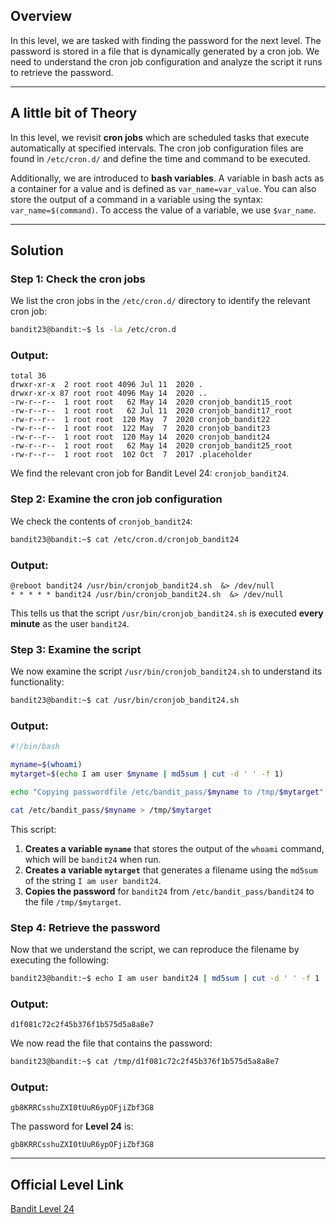 ## Overview

In this level, we are tasked with finding the password for the next level. The password is stored in a file that is dynamically generated by a cron job. We need to understand the cron job configuration and analyze the script it runs to retrieve the password.

---

## A little bit of Theory

In this level, we revisit **cron jobs** which are scheduled tasks that execute automatically at specified intervals. The cron job configuration files are found in `/etc/cron.d/` and define the time and command to be executed.

Additionally, we are introduced to **bash variables**. A variable in bash acts as a container for a value and is defined as `var_name=var_value`. You can also store the output of a command in a variable using the syntax: `var_name=$(command)`. To access the value of a variable, we use `$var_name`.

---

## Solution

### Step 1: Check the cron jobs

We list the cron jobs in the `/etc/cron.d/` directory to identify the relevant cron job:

```bash
bandit23@bandit:~$ ls -la /etc/cron.d
```

### Output:

```
total 36
drwxr-xr-x  2 root root 4096 Jul 11  2020 .
drwxr-xr-x 87 root root 4096 May 14  2020 ..
-rw-r--r--  1 root root   62 May 14  2020 cronjob_bandit15_root
-rw-r--r--  1 root root   62 Jul 11  2020 cronjob_bandit17_root
-rw-r--r--  1 root root  120 May  7  2020 cronjob_bandit22
-rw-r--r--  1 root root  122 May  7  2020 cronjob_bandit23
-rw-r--r--  1 root root  120 May 14  2020 cronjob_bandit24
-rw-r--r--  1 root root   62 May 14  2020 cronjob_bandit25_root
-rw-r--r--  1 root root  102 Oct  7  2017 .placeholder
```

We find the relevant cron job for Bandit Level 24: `cronjob_bandit24`.

### Step 2: Examine the cron job configuration

We check the contents of `cronjob_bandit24`:

```bash
bandit23@bandit:~$ cat /etc/cron.d/cronjob_bandit24
```

### Output:

```
@reboot bandit24 /usr/bin/cronjob_bandit24.sh  &> /dev/null
* * * * * bandit24 /usr/bin/cronjob_bandit24.sh  &> /dev/null
```

This tells us that the script `/usr/bin/cronjob_bandit24.sh` is executed **every minute** as the user `bandit24`.

### Step 3: Examine the script

We now examine the script `/usr/bin/cronjob_bandit24.sh` to understand its functionality:

```bash
bandit23@bandit:~$ cat /usr/bin/cronjob_bandit24.sh
```

### Output:

```bash
#!/bin/bash

myname=$(whoami)
mytarget=$(echo I am user $myname | md5sum | cut -d ' ' -f 1)

echo "Copying passwordfile /etc/bandit_pass/$myname to /tmp/$mytarget"

cat /etc/bandit_pass/$myname > /tmp/$mytarget
```

This script:

1. **Creates a variable `myname`** that stores the output of the `whoami` command, which will be `bandit24` when run.
2. **Creates a variable `mytarget`** that generates a filename using the `md5sum` of the string `I am user bandit24`.
3. **Copies the password** for `bandit24` from `/etc/bandit_pass/bandit24` to the file `/tmp/$mytarget`.

### Step 4: Retrieve the password

Now that we understand the script, we can reproduce the filename by executing the following:

```bash
bandit23@bandit:~$ echo I am user bandit24 | md5sum | cut -d ' ' -f 1
```

### Output:

```
d1f081c72c2f45b376f1b575d5a8a8e7
```

We now read the file that contains the password:

```bash
bandit23@bandit:~$ cat /tmp/d1f081c72c2f45b376f1b575d5a8a8e7
```

### Output:

```
gb8KRRCsshuZXI0tUuR6ypOFjiZbf3G8
```

The password for **Level 24** is:

`gb8KRRCsshuZXI0tUuR6ypOFjiZbf3G8`

---

## Official Level Link

[Bandit Level 24](https://overthewire.org/wargames/bandit/bandit24.html)
